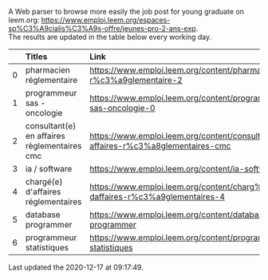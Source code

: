 A Web parser to browse more easily the job post for young graduate on leem.org: https://www.emploi.leem.org/espaces-sp%C3%A9cialis%C3%A9s-offre/jeunes-pro-2-ans-exp.  
The results are updated in the table below every working day.  


|    | Titles                                       | Link                                                                                |   Department |   Consulted |
|---:|:---------------------------------------------|:------------------------------------------------------------------------------------|-------------:|------------:|
|  0 | pharmacien réglementaire                     | https://www.emploi.leem.org/content/pharmacien-r%c3%a9glementaire-2                 |           75 |         693 |
|  1 | programmeur sas - oncologie                  | https://www.emploi.leem.org/content/programmeur-sas-oncologie-0                     |           75 |         624 |
|  2 | consultant(e) en affaires règlementaires cmc | https://www.emploi.leem.org/content/consultante-en-affaires-r%c3%a8glementaires-cmc |           75 |         206 |
|  3 | ia / software                                | https://www.emploi.leem.org/content/ia-software                                     |           75 |         819 |
|  4 | chargé(e) d'affaires réglementaires          | https://www.emploi.leem.org/content/charg%c3%a9e-daffaires-r%c3%a9glementaires-4    |           92 |         323 |
|  5 | database programmer                          | https://www.emploi.leem.org/content/database-programmer                             |           92 |        2251 |
|  6 | programmeur statistiques                     | https://www.emploi.leem.org/content/programmeur-statistiques                        |           92 |        2572 |
  
Last updated the 2020-12-17 at 09:17:49.

